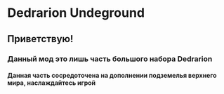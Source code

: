 # Dedrarion Undeground
## Приветствую!
### Данный мод это лишь часть большого набора Dedrarion
#### Данная часть сосредоточена на дополнении подземелья верхнего мира, наслаждайтесь игрой
